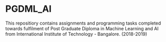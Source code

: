 # PGDML_AI
This repositiory contains assignments and programming tasks completed towards fulfilment of Post Graduate Diploma in Machine Learning and AI from International Institute of Technology - Bangalore. (2018-2019)
